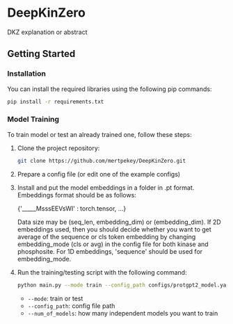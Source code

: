 # DeepKinZero

DKZ explanation or abstract

## Getting Started

### Installation

You can install the required libraries using the following pip commands:

```bash
pip install -r requirements.txt
```

### Model Training

To train model or test an already trained one, follow these steps:

1. Clone the project repository:

    ```bash
    git clone https://github.com/mertpekey/DeepKinZero.git
    ```

2. Prepare a config file (or edit one of the example configs)

3. Install and put the model embeddings in a folder in .pt format. Embeddings format should be as follows:

    {'_____MsssEEVsWI' : torch.tensor, ...}

    Data size may be (seq_len, embedding_dim) or (embedding_dim). If 2D embeddings used, then you should decide whether you want to get average of the sequence or cls token embedding by changing embedding_mode (cls or avg) in the config file for both kinase and phosphosite. For 1D embeddings, 'sequence' should be used for embedding_mode.

4. Run the training/testing script with the following command:

    ```bash
    python main.py --mode train --config_path configs/protgpt2_model.yaml --num_of_models 1
    ```

   - `--mode`: train or test
   - `--config_path`: config file path
   - `--num_of_models`: how many independent models you want to train